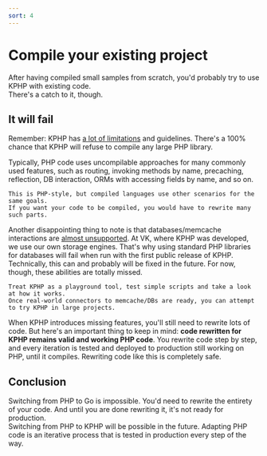 ```yaml
---
sort: 4
---
```


# Compile your existing project

After having compiled small samples from scratch, you'd probably try to use KPHP with existing code.  
There's a catch to it, though.


## It will fail

Remember: KPHP has [a lot of limitations](../kphp-language/kphp-vs-php/kphp-vs-php-differences.md) and guidelines. There's a 100% chance that KPHP will refuse to compile any large PHP library.

Typically, PHP code uses uncompilable approaches for many commonly used features, such as routing, invoking methods by name, precaching, reflection, DB interaction, ORMs with accessing fields by name, and so on. 

```note
This is PHP-style, but compiled languages use other scenarios for the same goals.  
If you want your code to be compiled, you would have to rewrite many such parts.
```

Another disappointing thing to note is that databases/memcache interactions are [almost unsupported](../kphp-client/working-with-external-db). At VK, where KPHP was developed, we use our own storage engines. That's why using standard PHP libraries for databases will fail when run with the first public release of KPHP. Technically, this can and probably will be fixed in the future. For now, though, these abilities are totally missed.

```warning
Treat KPHP as a playground tool, test simple scripts and take a look at how it works.  
Once real-world connectors to memcache/DBs are ready, you can attempt to try KPHP in large projects.
```

When KPHP introduces missing features, you'll still need to rewrite lots of code. But here's an important thing to keep in mind: **code rewritten for KPHP remains valid and working PHP code**. You rewrite code step by step, and every iteration is tested and deployed to production still working on PHP, until it compiles. Rewriting code like this is completely safe.


## Conclusion

Switching from PHP to Go is impossible. You'd need to rewrite the entirety of your code. And until you are done rewriting it, it's not ready for production.  
Switching from PHP to KPHP will be possible in the future. Adapting PHP code is an iterative process that is tested in production every step of the way.
